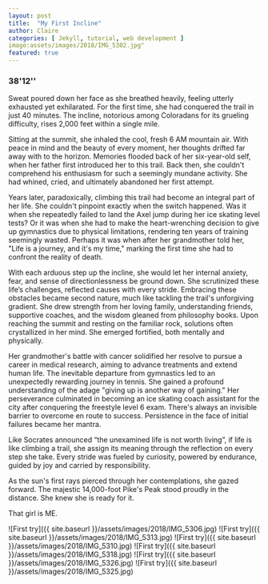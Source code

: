 ```yaml
---
layout: post
title:  "My First Incline"
author: Claire
categories: [ Jekyll, tutorial, web development ]
image:assets/images/2018/IMG_5302.jpg"
featured: true
---
```

### 38'12''

Sweat poured down her face as she breathed heavily, feeling utterly exhausted yet exhilarated. For the first time, she had conquered the trail in just 40 minutes. The incline, notorious among Coloradans for its grueling difficulty, rises 2,000 feet within a single mile. 

Sitting at the summit, she inhaled the cool, fresh 6 AM mountain air.  With peace in mind and the beauty of every moment, her thoughts drifted far away with to the horizon. Memories flooded back of her six-year-old self, when her father first introduced her to this trail. Back then, she couldn't comprehend his enthusiasm for such a seemingly mundane activity. She had whined, cried, and ultimately abandoned her first attempt.

Years later, paradoxically, climbing this trail had become an integral part of her life. She couldn't pinpoint exactly when the switch happened. Was it when she repeatedly failed to land the Axel jump during her ice skating level tests? Or it was when she had to make the heart-wrenching  decision to give up gymnastics due to physical limitations, rendering ten years of training seemingly wasted. Perhaps it was when after her grandmother told her, "Life is a journey, and it's my time," marking the first time she had to confront the reality of death.

With each arduous step up the incline, she would let her internal anxiety, fear, and sense of directionlessness be ground down. She scrutinized these life’s challenges, reflected causes with every stride. Embracing these obstacles became second nature, much like tackling the trail's unforgiving gradient. She drew strength from her loving family, understanding friends, supportive coaches, and the wisdom gleaned from philosophy books. Upon reaching the summit and resting on the familiar rock, solutions often crystallized in her mind. She emerged fortified, both mentally and physically.

Her grandmother's battle with cancer solidified her resolve to pursue a career in medical research, aiming to advance treatments and extend human life. The inevitable departure from gymnastics led to an unexpectedly rewarding journey in tennis.  She gained a profound understanding of the adage "giving up is another way of gaining." Her perseverance culminated in becoming an ice skating coach assistant for the city after conquering the freestyle level 6 exam. There's always an invisible barrier to overcome en route to success. Persistence in the face of initial failures became her mantra.

Like Socrates announced “the unexamined life is not worth living”, if life is like climbing a trail, she assign its meaning through the reflection on every step she take. Every stride was fueled by curiosity, powered by endurance, guided by joy and carried by responsibility. 

As the sun's first rays pierced through her contemplations, she gazed forward. The majestic 14,000-foot Pike's Peak stood proudly in the distance. She knew she is ready for it. 

That girl is ME. 

![First try]({{ site.baseurl }}/assets/images/2018/IMG_5306.jpg)
![First try]({{ site.baseurl }}/assets/images/2018/IMG_5313.jpg)
![First try]({{ site.baseurl }}/assets/images/2018/IMG_5310.jpg)
![First try]({{ site.baseurl }}/assets/images/2018/IMG_5318.jpg)
![First try]({{ site.baseurl }}/assets/images/2018/IMG_5326.jpg)
![First try]({{ site.baseurl }}/assets/images/2018/IMG_5325.jpg)





